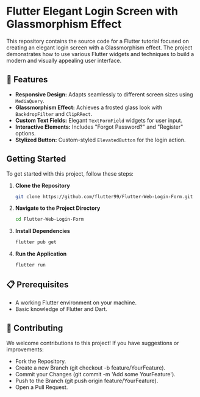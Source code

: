 # Flutter Elegant Login Screen with Glassmorphism Effect

This repository contains the source code for a Flutter tutorial focused on creating an elegant login screen with a Glassmorphism effect. The project demonstrates how to use various Flutter widgets and techniques to build a modern and visually appealing user interface.

## 🌟 Features

- **Responsive Design:** Adapts seamlessly to different screen sizes using `MediaQuery`.
- **Glassmorphism Effect:** Achieves a frosted glass look with `BackdropFilter` and `ClipRRect`.
- **Custom Text Fields:** Elegant `TextFormField` widgets for user input.
- **Interactive Elements:** Includes "Forgot Password?" and "Register" options.
- **Stylized Button:** Custom-styled `ElevatedButton` for the login action.

## Getting Started

To get started with this project, follow these steps:

1. **Clone the Repository**
   ```bash
   git clone https://github.com/flutter99/Flutter-Web-Login-Form.git

2. **Navigate to the Project Directory**
   ```bash
   cd Flutter-Web-Login-Form

3. **Install Dependencies**
   ```bash
   flutter pub get
   
4. **Run the Application**
   ```bash
   flutter run

## 📋 Prerequisites

- A working Flutter environment on your machine.
- Basic knowledge of Flutter and Dart.

## 🤝 Contributing

We welcome contributions to this project! If you have suggestions or improvements:

- Fork the Repository.
- Create a new Branch (git checkout -b feature/YourFeature).
- Commit your Changes (git commit -m 'Add some YourFeature').
- Push to the Branch (git push origin feature/YourFeature).
- Open a Pull Request.

